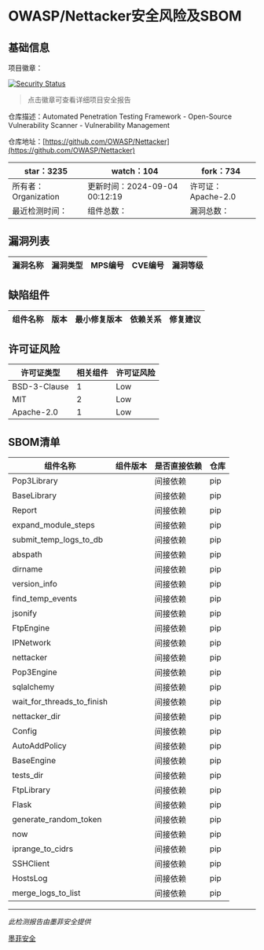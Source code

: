 # OWASP/Nettacker安全风险及SBOM

## 基础信息

项目徽章：

[![Security Status](https://www.murphysec.com/platform3/v31/badge/1831037770258690048.svg)](https://www.murphysec.com/console/report/1831037769650515968/1831037770258690048)

> 点击徽章可查看详细项目安全报告

仓库描述：Automated Penetration Testing Framework - Open-Source Vulnerability Scanner - Vulnerability Management

仓库地址：[https://github.com/OWASP/Nettacker](https://github.com/OWASP/Nettacker)

| star：3235 | watch：104 | fork：734 |
| ----------- | -------------- | ------------ |
| 所有者：Organization | 更新时间：2024-09-04 00:12:19 | 许可证：Apache-2.0 |
| 最近检测时间： | 组件总数： | 漏洞总数： |




## 漏洞列表

| 漏洞名称 | 漏洞类型 | MPS编号 | CVE编号 | 漏洞等级 |
| ------- | ------ | ------- | ------ | ----- |





## 缺陷组件

| 组件名称 | 版本 | 最小修复版本 | 依赖关系 | 修复建议 |
| -------- | ---- | ------------ | -------- | -------- |





## 许可证风险

| 许可证类型 | 相关组件 | 许可证风险 |
| ---------- | -------- | ---------- |
|BSD-3-Clause|1|Low|
|MIT|2|Low|
|Apache-2.0|1|Low|




## SBOM清单

| 组件名称 | 组件版本 | 是否直接依赖 | 仓库 |
| -------- | -------- | ------------ | ---- |
|Pop3Library||间接依赖|pip|
|BaseLibrary||间接依赖|pip|
|Report||间接依赖|pip|
|expand_module_steps||间接依赖|pip|
|submit_temp_logs_to_db||间接依赖|pip|
|abspath||间接依赖|pip|
|dirname||间接依赖|pip|
|version_info||间接依赖|pip|
|find_temp_events||间接依赖|pip|
|jsonify||间接依赖|pip|
|FtpEngine||间接依赖|pip|
|IPNetwork||间接依赖|pip|
|nettacker||间接依赖|pip|
|Pop3Engine||间接依赖|pip|
|sqlalchemy||间接依赖|pip|
|wait_for_threads_to_finish||间接依赖|pip|
|nettacker_dir||间接依赖|pip|
|Config||间接依赖|pip|
|AutoAddPolicy||间接依赖|pip|
|BaseEngine||间接依赖|pip|
|tests_dir||间接依赖|pip|
|FtpLibrary||间接依赖|pip|
|Flask||间接依赖|pip|
|generate_random_token||间接依赖|pip|
|now||间接依赖|pip|
|iprange_to_cidrs||间接依赖|pip|
|SSHClient||间接依赖|pip|
|HostsLog||间接依赖|pip|
|merge_logs_to_list||间接依赖|pip|


------

*此检测报告由墨菲安全提供*

[墨菲安全](www.murphysec.com)